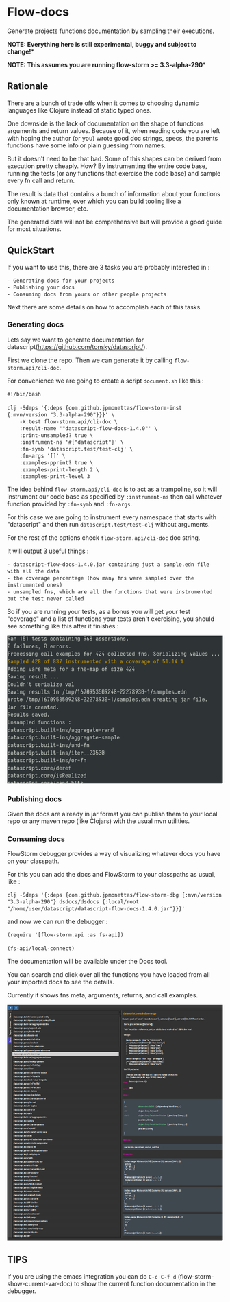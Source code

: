 # Flow-docs

Generate projects functions documentation by sampling their executions.

**NOTE: Everything here is still experimental, buggy and subject to change!***

**NOTE: This assumes you are running flow-storm >= 3.3-alpha-290***

## Rationale

There are a bunch of trade offs when it comes to choosing dynamic languages like Clojure instead of static typed ones. 

One downside is the lack of documentation on the shape of functions arguments and return values. Because of it, when reading code 
you are left with hoping the author (or you) wrote good doc strings, specs, the parents functions have some info or plain guessing from names.

But it doesn't need to be that bad. Some of this shapes can be derived from execution pretty cheaply. How? By instrumenting the entire code base, 
running the tests (or any functions that exercise the code base) and sample every fn call and return.

The result is data that contains a bunch of information about your functions only known at runtime, over which you can build tooling like a 
documentation browser, etc.

The generated data will not be comprehensive but will provide a good guide for most situations. 

##  QuickStart

If you want to use this, there are 3 tasks you are probably interested in :

	- Generating docs for your projects
	- Publishing your docs
	- Consuming docs from yours or other people projects

Next there are some details on how to accomplish each of this tasks.

### Generating docs

Lets say we want to generate documentation for datascript(https://github.com/tonsky/datascript/). 

First we clone the repo. Then we can generate it by calling `flow-storm.api/cli-doc`. 

For convenience we are going to create a script `document.sh` like this :

```
#!/bin/bash

clj -Sdeps '{:deps {com.github.jpmonettas/flow-storm-inst {:mvn/version "3.3-alpha-290"}}}' \
    -X:test flow-storm.api/cli-doc \
	:result-name '"datascript-flow-docs-1.4.0"' \
	:print-unsampled? true \
    :instrument-ns '#{"datascript"}' \
    :fn-symb 'datascript.test/test-clj' \
	:fn-args '[]' \
	:examples-pprint? true \
	:examples-print-length 2 \
	:examples-print-level 3 
```

The idea behind `flow-storm.api/cli-doc` is to act as a trampoline, so it will instrument our code base as specified by `:instrument-ns` 
then call whatever function provided by `:fn-symb` and `:fn-args`.

For this case we are going to instrument every namespace that starts with "datascript" and then run `datascript.test/test-clj` without arguments.

For the rest of the options check `flow-storm.api/cli-doc` doc string.

It will output 3 useful things :

	- datascript-flow-docs-1.4.0.jar containing just a sample.edn file with all the data
    - the coverage percentage (how many fns were sampled over the instrumented ones)
	- unsampled fns, which are all the functions that were instrumented but the test never called

So if you are running your tests, as a bonus you will get your test "coverage" and a list of functions your 
tests aren't exercising, you should see something like this after it finishes :

![demo](./images/flow_docs_cli.png)

### Publishing docs

Given the docs are already in jar format you can publish them to your local repo or any maven repo (like Clojars) 
with the usual mvn utilities.

### Consuming docs

FlowStorm debugger provides a way of visualizing whatever docs you have on your classpath.

For this you can add the docs and FlowStorm to your classpaths as usual, like :

```
clj -Sdeps '{:deps {com.github.jpmonettas/flow-storm-dbg {:mvn/version "3.3-alpha-290"} dsdocs/dsdocs {:local/root "/home/user/datascript/datascript-flow-docs-1.4.0.jar"}}}'
```	

and now we can run the debugger :

```
(require '[flow-storm.api :as fs-api])

(fs-api/local-connect)
```

The documentation will be available under the Docs tool.

You can search and click over all the functions you have loaded from all your imported docs to see the details.

Currently it shows fns meta, arguments, returns, and call examples.

![demo](./images/flow_docs_browser.png)

## TIPS

If you are using the emacs integration you can do `C-c C-f d` (flow-storm-show-current-var-doc) to show the current function documentation 
in the debugger.
